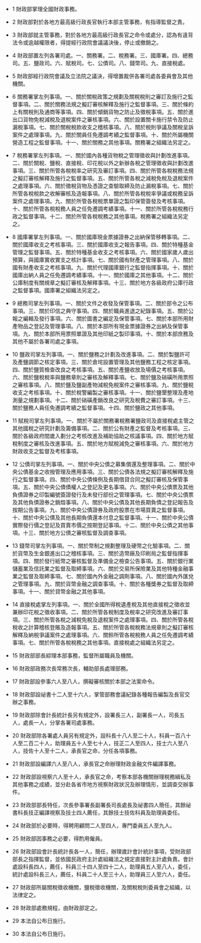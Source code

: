 * 1 財政部掌理全國財政事務。

* 2 財政部對於各地方最高級行政長官執行本部主管事務，有指導監督之責。

* 3 財政部就主管事務，對於各地方最高級行政長官之命令或處分，認為有違背法令或逾越權限者，得提經行政院會議議決後，停止或撤銷之。

* 4 財政部置左列各署司處。一、關務署。二、稅務署。三、國庫署。四、總務司。五、鹽政司。六、賦稅司。七、公債司。八、錢幣司。九、直接稅處。

* 5 財政部經行政院會議及立法院之議決，得增置裁併各署司處各委員會及其他機關。

* 6 關務署掌左列事項。一、關於關稅政策之規劃及關稅稅則之審訂及施行之監督事項。二、關於關務法規之擬訂審核解釋及施行之監督事項。三、關於條約上有關稅則及通商等事項。四、關於傾銷貨物之防止及徵稅事項。五、關於進出口貨物免稅減稅及退稅案件之審核事項。六、關於設置關卡施行禁令及防止漏稅事項。七、關於關稅稅款收支之稽核事項。八、關於稅則爭議及關稅呈訴案件之處理事項。九、關於關員任免遷調考績之監督事項。十、關於所屬機關營造工程之監督事項。十一、關於關務之其他事項。關務署之組織法另定之。

* 7 稅務署掌左列事項。一、關於國內各種貨物稅之管理徵收與計劃改進事項。二、關於關稅、鹽稅、直接稅、印花稅以外之新辦各稅之管理徵收與計劃改進事項。三、關於所管各稅稅率之研究及審訂事項。四、關於所管各稅稅務法規之擬訂審核解釋及施行之監督事項。五、關於所管各稅之減稅免稅及退稅案件之處理事項。六、關於徵稅貨物及憑證之查驗取締及防止漏稅事項。七、關於所管各稅稅款之收解審核及造報事項。八、關於所管各稅稅率爭議或稅務呈訴案件之處理事項。九、關於所管各稅稅票單證之製印保管簽發及考核事項。十、關於所管各稅稅務人員之任免遷調考績事項。十一、關於所管各稅稅務行政之監督事項。十二、關於所管各稅稅務之其他事項。稅務署之組織法另定之。

* 8 國庫署掌左列事項。一、關於國庫現金票據證券之出納保管移轉事項。二、關於國庫收支之考核事項。三、關於國庫收支之報告事項。四、關於特種基金管理之監督事項。五、關於特種基金收支之考核事項。六、關於國家歲人歲出預算，與國庫實收實支之核計事項。七、關於國有財產之管理事項。八、關於國有財產收支之考核事項。九、關於代理國庫銀行之監督指揮事項。十、關於國庫出納人員之任免遷調考績事項。十一、關於國庫之其他事項。十二、關於公庫制度有關規章之擬訂審核及解釋事項。十三、關於地方各級政府公庫行政之監督事項。國庫署之組織法另定之。

* 9 總務司掌左列事項。一、關於文件之收發及保管事項。二、關於部令之公布事項。三、關於印信之典守事項。四、關於職員進退之紀錄事項。五、關於公報之編輯及發行事項。六、關於圖書之編定及保管事項。七、關於本部所用財產物品之登記及管理事項。八、關於本部所有現金票據證券之出納及保管事項。九、關於本部所用票照單證及其他印紙之製印事項。十、關於本部庶務及其他不屬於各署司處之事項。

* 10 鹽政司掌左列事項。一、關於鹽務之計劃及改進事項。二、關於製鹽許可及產鹽調節之核定事項。三、關於倉垞設置管理及其他鹽務工程之核定事項。四、關於鹽質檢查改良之考核事項。五、關於產鹽收放及場價之考核事項。六、關於鹽稅稅率與鹽務章則之審核及解釋事項。七、關於鹽及硝磺所用票照之審核事項。八、關於鹽及鹽副產物減稅免稅案件之審核事項。九、關於鹽稅收支之考核事項。十、關於稅警編製之審核事項。十一、關於鹽墾整理及產地測量之規劃事項。十二、關於硝磺產銷改良之研究及稅費之審訂事項。十三、關於鹽務人員任免遷調考績之監督事項。十四、關於鹽政之其他事項。

* 11 賦稅司掌左列事項。一、關於不屬於關務署稅務署鹽政司及直接稅處主管之其他國稅之研究計劃及籌備事項。二、關於公有財產之監督及考核事項。三、關於各級政府間歲入劃分之考核改進及補助協助之核議事項。四、關於地方賦稅制度之審核及改進事項。五、關於地方賦稅減免之審核事項。六、關於地方財政收支之監督及考核事項。

* 12 公債司掌左列事項。一、關於中央公債之募集償還及整理事項。二、關於中央公債基金之收撥管理及應用事項。三、關於公債各法規之擬訂審核解釋及施行之監督事項。四、關於中央公債條例及長期借貸合同之擬訂審核及保管事項。五、關於中央公債債權人之登記及更名事項。六、關於中央公債票及其他負債證券之印製編號簽證發行及未發行部份之管理事項。七、關於中央公債票及其他負債證券之銷燬事項。八、關於中央公債及其他長期負債之登記報告及按期公告事項。九、關於中央公債證券及政府股票在市場買賣之監督事項。十、關於中央公債及其他長期負債還本付息之監督事項。十一、關於中央公債實際發行價之登記及買賣市價之按期登記事項。十二、關於中央公債之其他事項。十三、關於地方公債之審核監督及調查事項。

* 13 錢幣司掌左列事項。一、關於幣制之規劃整理及硬幣之化驗事項。二、關於貨幣及生金銀進出口之稽核事項。三、關於造幣廠及印刷局之監督指揮事項。四、關於發行紙幣之審核監督及準備金之檢查公告事項。五、關於銀行業儲蓄業及信託業之監督及取締事項。六、關於交易所保險業及其他特種金融事業之監督及取締事項。七、關於國內外金融之調劑事項。八、關於國內外匯兌之管理事項。九、關於貨幣金融之調查事項。十、關於各種獎券之監督及取締事項。十一、關於貸幣金融之其他事項。

* 14 直接稅處掌左列事項。一、關於全國所得稅遺產稅及其他直接稅之徵收並兼辦印花稅之徵收事項。二、關於所管各稅制度及稅率之研究改進及審訂事項。三、關於所管各稅之減稅免稅及退稅案件之處理事項。四、關於所管各稅稅收之計算稽核登賬及造報事項。五、關於所管各稅稅務法規章則之擬訂審核解釋及納稅爭議案件之處理事項。六、關鈴所管各稅稅務人員之任免遷調考績事項。七、關於所管各稅稅務之其他事項。直接稅處之組織法另定之。

* 15 財政部部長綜理本部事務，監督所屬職員及機關。

* 16 財政部政務次長常務次長，輔助部長處理部務。

* 17 財政部設參事六人至八人，撰礙審核關於本部之法案命令。

* 18 財政部設祕書十二人至十六人，掌管部務會議紀錄各種報告編製及長官交辦之事務。

* 19 財政部除會計長統計長另有規定外，設署長三人，副署長一人，司長五人，處長一人，分掌各署司處事務。

* 20 財政部除各署處人員另有規定外，設科長十八人至二十人，科員一百八十人至二百二十人，助理員五十人至七十人，技正二人至四人，技士六人至八人，技佐十人至十二人，承長官之命，分任各項事務。

* 21 財政部設編譯六人至八人，承長官之命辦理財政金融文件編譯事務。

* 22 財政部設視察六人至十人，承長官之命，考察本部各機關辦理稅務緝私及其他事務之成績，並分赴各省市地方視察財政狀況及辦理情形，並調查交辦事件。

* 23 財政部部長特任，次長參事署長副署長司長處長及祕書四人簡任，其餘祕書科長技正編譯視察及技士四人薦任，其餘技士技佐科員及助理員委任。

* 24 財政部於必要時，得聘用顧問二人至四人，專門委員五人至九人。

* 25 財政部因事務之必要，得酌用僱員。

* 26 財政部設會計長統計長各一人，簡任，辦理歲計會計統計事項，受財政部部長之指揮監督，並依國民政府主計處組織法之規定直接對主計處負責。會計處設科長四人，薦任，科員三十四人至四十二人，助理員五人至八人，委任，統計處設科長三人，薦任，科員二十人至三十人，助理員三人至六人，委任。

* 27 財政部所屬關稅徵收機關，鹽稅徵收機關，及關稅稅則委員會之組織，以法律定之。

* 28 財政部處務規程，由財政部定之。

* 29 本法自公布日施行。

* 30 本法自公布日施行。

